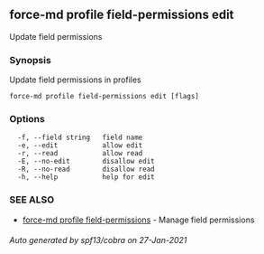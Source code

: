 ## force-md profile field-permissions edit

Update field permissions

### Synopsis

Update field permissions in profiles

```
force-md profile field-permissions edit [flags]
```

### Options

```
  -f, --field string   field name
  -e, --edit           allow edit
  -r, --read           allow read
  -E, --no-edit        disallow edit
  -R, --no-read        disallow read
  -h, --help           help for edit
```

### SEE ALSO

* [force-md profile field-permissions](force-md_profile_field-permissions.md)	 - Manage field permissions

###### Auto generated by spf13/cobra on 27-Jan-2021
